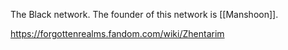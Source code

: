 The Black network. The founder of this network is [[Manshoon]].

https://forgottenrealms.fandom.com/wiki/Zhentarim